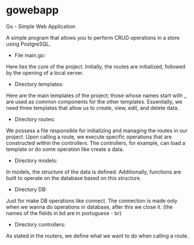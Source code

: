 # gowebapp
Go - Simple Web Application

A simple program that allows you to perform CRUD operations in a store using PostgreSQL.

- File main.go:

Here lies the core of the project. Initially, the routes are initialized, followed by the opening of a local server.

- Directory templates:

Here are the main templates of the project; those whose names start with _ are used as common components for the other templates. Essentially, we need three templates that allow us to create, view, edit, and delete data.

- Directory routes:

We possess a file responsible for initializing and managing the routes in our project. Upon calling a route, we execute specific operations that are constructed within the controllers.
The controllers, for example, can load a template or do some operation like create a data.

- Directory models:

In models, the structure of the data is defined. Additionally, functions are built to operate on the database based on this structure.

- Directory DB:

Just for make DB operations like connect. The connection is made only when we wanna do operations in database, after this we close it. (the names of the fields in bd are in portuguese - br)

- Directory controllers:

As stated in the routers, we define what we want to do when calling a route.


